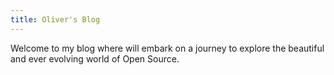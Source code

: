 ```yaml
---
title: Oliver's Blog
---
```


Welcome to my blog where will embark on a journey to explore the beautiful and ever evolving world of Open Source.


